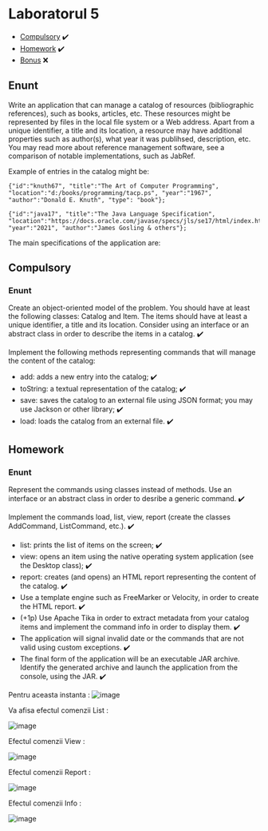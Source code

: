 # Laboratorul 5

 * [Compulsory](#Compulsory) :heavy_check_mark:
 * [Homework](#homework) :heavy_check_mark:
 * [Bonus](#bonus) ❌

## Enunt 
Write an application that can manage a catalog of resources (bibliographic references), such as books, articles, etc.
These resources might be represented by files in the local file system or a Web address. Apart from a unique identifier, a title and its location, a resource may have additional properties such as author(s), what year it was publihsed, description, etc.
You may read more about reference management software, see a comparison of notable implementations, such as JabRef.

Example of entries in the catalog might be:

    {"id":"knuth67", "title":"The Art of Computer Programming", "location":"d:/books/programming/tacp.ps", "year":"1967", "author":"Donald E. Knuth", "type": "book"};  

    {"id":"java17", "title":"The Java Language Specification", "location":"https://docs.oracle.com/javase/specs/jls/se17/html/index.html", "year":"2021", "author":"James Gosling & others"};  
The main specifications of the application are:

## Compulsory

### Enunt

Create an object-oriented model of the problem. You should have at least the following classes: Catalog and Item. The items should have at least a unique identifier, a title and its location. Consider using an interface or an abstract class in order to describe the items in a catalog. :heavy_check_mark:

Implement the following methods representing commands that will manage the content of the catalog:

* add: adds a new entry into the catalog; :heavy_check_mark:
* toString: a textual representation of the catalog; :heavy_check_mark:
* save: saves the catalog to an external file using JSON format; you may use Jackson or other library; :heavy_check_mark:
* load: loads the catalog from an external file. :heavy_check_mark:


## Homework

### Enunt

Represent the commands using classes instead of methods. Use an interface or an abstract class in order to desribe a generic command. :heavy_check_mark:

Implement the commands load, list, view, report (create the classes AddCommand, ListCommand, etc.). :heavy_check_mark:

 * list: prints the list of items on the screen; :heavy_check_mark:
 * view: opens an item using the native operating system application (see the Desktop class); :heavy_check_mark:
 * report: creates (and opens) an HTML report representing the content of the catalog. :heavy_check_mark:
 * Use a template engine such as FreeMarker or Velocity, in order to create the HTML report. :heavy_check_mark:
 * (+1p) Use Apache Tika in order to extract metadata from your catalog items and implement the command info in order to display them. :heavy_check_mark:
 * The application will signal invalid date or the commands that are not valid using custom exceptions. :heavy_check_mark:
 * The final form of the application will be an executable JAR archive. Identify the generated archive and launch the application from the console, using the JAR. :heavy_check_mark:
 
 
 Pentru aceasta instanta : 
 ![image](https://user-images.githubusercontent.com/79217056/160911359-2b74c4c5-6397-4f23-a643-0096e8f61c0d.png)

Va afisa efectul comenzii List :

![image](https://user-images.githubusercontent.com/79217056/160911528-d8d0e61c-5c94-476c-a98d-739f5fb93504.png)

Efectul comenzii View :

![image](https://user-images.githubusercontent.com/79217056/160911663-5e928c3c-a390-4893-9610-3fa870867423.png)

Efectul comenzii Report :

![image](https://user-images.githubusercontent.com/79217056/160911962-8f6237c9-da63-41f1-ae56-17910d1aa156.png)

Efectul comenzii Info : 

![image](https://user-images.githubusercontent.com/79217056/160912516-041cf80d-bab7-4c0f-9ab8-4b8065295a16.png)




 
